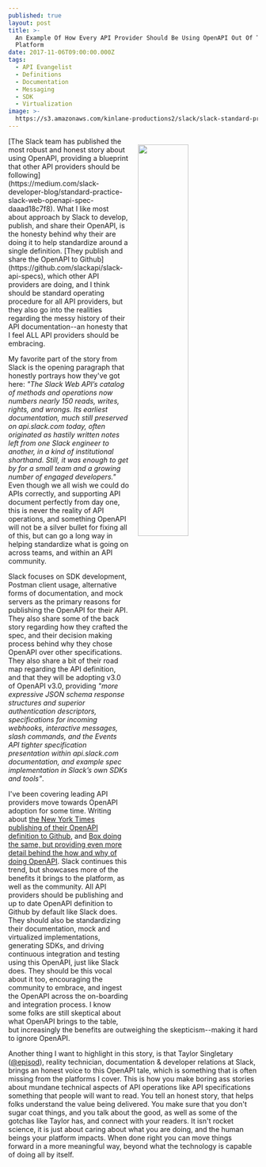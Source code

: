 ```yaml
---
published: true
layout: post
title: >-
  An Example Of How Every API Provider Should Be Using OpenAPI Out Of The Slack
  Platform
date: 2017-11-06T09:00:00.000Z
tags:
  - API Evangelist
  - Definitions
  - Documentation
  - Messaging
  - SDK
  - Virtualization
image: >-
  https://s3.amazonaws.com/kinlane-productions2/slack/slack-standard-practice.png
---
```

<p><a href="https://medium.com/slack-developer-blog/standard-practice-slack-web-openapi-spec-daaad18c7f8"><img src="https://s3.amazonaws.com/kinlane-productions2/slack/slack-standard-practice.png" align="right" width="45%" style="padding: 15px;" /></a></p>[The Slack team has published the most robust and honest story about using OpenAPI, providing a blueprint that other API providers should be following](https://medium.com/slack-developer-blog/standard-practice-slack-web-openapi-spec-daaad18c7f8). What I like most about approach by Slack to develop, publish, and share their OpenAPI, is the honesty behind why their are doing it to help standardize around a single definition. [They publish and share the OpenAPI to Github](https://github.com/slackapi/slack-api-specs), which other API providers are doing, and I think should be standard operating procedure for all API providers, but they also go into the realities regarding the messy history of their API documentation--an honesty that I feel ALL API providers should be embracing.

My favorite part of the story from Slack is the opening paragraph that honestly portrays how they've got here: _"The Slack Web API’s catalog of methods and operations now numbers nearly 150 reads, writes, rights, and wrongs. Its earliest documentation, much still preserved on api.slack.com today, often originated as hastily written notes left from one Slack engineer to another, in a kind of institutional shorthand. Still, it was enough to get by for a small team and a growing number of engaged developers."_ Even though we all wish we could do APIs correctly, and supporting API document perfectly from day one, this is never the reality of API operations, and something OpenAPI will not be a silver bullet for fixing all of this, but can go a long way in helping standardize what is going on across teams, and within an API community.

Slack focuses on SDK development, Postman client usage, alternative forms of documentation, and mock servers as the primary reasons for publishing the OpenAPI for their API. They also share some of the back story regarding how they crafted the spec, and their decision making process behind why they chose OpenAPI over other specifications. They also share a bit of their road map regarding the API definition, and that they will be adopting v3.0 of OpenAPI v3.0, providing _"more expressive JSON schema response structures and superior authentication descriptors, specifications for incoming webhooks, interactive messages, slash commands, and the Events API tighter specification presentation within api.slack.com documentation, and example spec implementation in Slack’s own SDKs and tools"_.

I've been covering leading API providers move towards OpenAPI adoption for some time. Writing about [the New York Times publishing of their OpenAPI definition to Github](https://apievangelist.com/2017/03/01/new-york-times-manages-their-openapi-using-github/), and [Box doing the same, but providing even more detail behind the how and why of doing OpenAPI](https://apievangelist.com/2017/05/22/box-goes-all-in-on-openapi/). Slack continues this trend, but showcases more of the benefits it brings to the platform, as well as the community. All API providers should be publishing and up to date OpenAPI definition to Github by default like Slack does. They should also be standardizing their documentation, mock and virtualized implementations, generating SDKs, and driving continuous integration and testing using this OpenAPI, just like Slack does. They should be this vocal about it too, encouraging the community to embrace, and ingest the OpenAPI across the on-boarding and integration process. I know some folks are still skeptical about what OpenAPI brings to the table, but increasingly the benefits are outweighing the skepticism--making it hard to ignore OpenAPI.

Another thing I want to highlight in this story, is that Taylor Singletary ([@episod](https://twitter.com/episod)), reality technician, documentation & developer relations at Slack, brings an honest voice to this OpenAPI tale, which is something that is often missing from the platforms I cover. This is how you make boring ass stories about mundane technical aspects of API operations like API specifications something that people will want to read. You tell an honest story, that helps folks understand the value being delivered. You make sure that you don't sugar coat things, and you talk about the good, as well as some of the gotchas like Taylor has, and connect with your readers. It isn't rocket science, it is just about caring about what you are doing, and the human beings your platform impacts. When done right you can move things forward in a more meaningful way, beyond what the technology is capable of doing all by itself.
